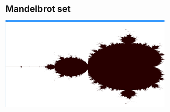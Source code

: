 # Mandelbrot set

![alt text](https://raw.githubusercontent.com/Benjamin-Loison/Mandelbrot-set/master/result.jpg)
